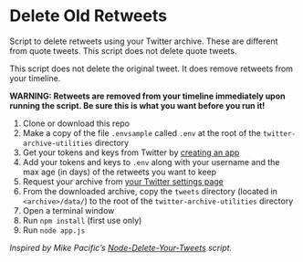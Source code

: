 # Delete Old Retweets

Script to delete retweets using your Twitter archive. These are different from quote tweets. This script does not delete quote tweets.

This script does not delete the original tweet. It does remove retweets from your timeline.

**WARNING: Retweets are removed from your timeline immediately upon running the script. Be sure this is what you want before you run it!**

1. Clone or download this repo
1. Make a copy of the file `.envsample` called `.env` at the root of the `twitter-archive-utilities` directory
1. Get your tokens and keys from Twitter by [creating an app](https://apps.twitter.com/)
1. Add your tokens and keys to `.env` along with your username and the max age (in days) of the retweets you want to keep
1. Request your archive from [your Twitter settings page](https://twitter.com/settings/account)
1. From the downloaded archive, copy the `tweets` directory (located in `<archive>/data/`) to the root of the `twitter-archive-utilities` directory
1. Open a terminal window
1. Run `npm install` (first use only)
1. Run `node app.js`

*Inspired by Mike Pacific’s [Node-Delete-Your-Tweets](https://github.com/mpacific/Node-Delete-Your-Tweets) script.*